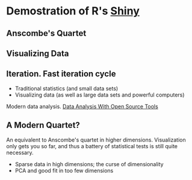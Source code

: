 # Demostration of R's [Shiny][shi]

## Anscombe's Quartet

## Visualizing Data

## Iteration. Fast iteration cycle

  - Traditional statistics (and small data sets)
  - Visualizing data (as well as large data sets and powerful computers)

Modern data analysis. [Data Analysis With Open Source Tools][janert]

## A Modern Quartet?
An equivalent to Anscombe's quartet in higher dimensions. Visualization only gets you so far, and thus a battery of statistical tests is still quite necessary.

  - Sparse data in high dimensions; the curse of dimensionality
  - PCA and good fit in too few dimensions


[shi]:http://rstudio.github.io/shiny/tutorial/
[janert]:http://shop.oreilly.com/product/9780596802363.do
